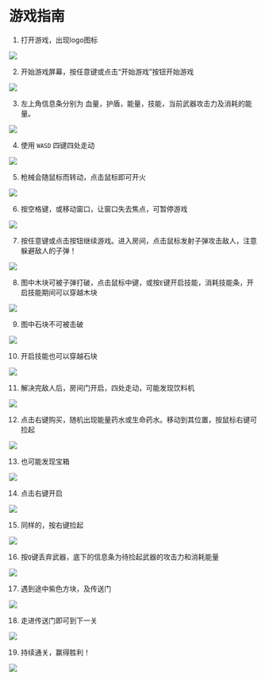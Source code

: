 # 游戏指南

1. 打开游戏，出现logo图标
   
![](image/1.png)

2. 开始游戏屏幕，按任意键或点击“开始游戏”按钮开始游戏

![](image/2.png)

3. 左上角信息条分别为 血量，护盾，能量，技能，当前武器攻击力及消耗的能量。
   
![](image/3.png)

4. 使用 `WASD` 四键四处走动

![](image/4.png)

5. 枪械会随鼠标而转动，点击鼠标即可开火

![](image/5.png)

6. 按空格键，或移动窗口，让窗口失去焦点，可暂停游戏

![](image/6.png)

7. 按任意键或点击按钮继续游戏。进入房间，点击鼠标发射子弹攻击敌人，注意躲避敌人的子弹！

![](image/7.png)

8. 图中木块可被子弹打破，点击鼠标中键，或按`E`键开启技能，消耗技能条，开启技能期间可以穿越木块

![](image/8.png)

9. 图中石块不可被击破

![](image/10.png)

10. 开启技能也可以穿越石块

![](image/11.png)

11. 解决完敌人后，房间门开启，四处走动，可能发现饮料机

![](image/12.png)

12. 点击右键购买，随机出现能量药水或生命药水。移动到其位置，按鼠标右键可捡起

![](image/13.png)

13. 也可能发现宝箱

![](image/14.png)

14. 点击右键开启

![](image/15.png)

15. 同样的，按右键捡起

![](image/16.png)

16. 按`Q`键丢弃武器，底下的信息条为待捡起武器的攻击力和消耗能量

![](image/17.png)

17. 遇到途中紫色方块，及传送门

![](image/18.png)

18. 走进传送门即可到下一关

![](image/19.png)

19. 持续通关，赢得胜利！

![](image/21.png)